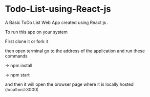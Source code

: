 # Todo-List-using-React-js

A Basic ToDo List Web App created using  React js .

To run this app on your system 

First clone it or fork it 

then open terminal go to the address of the application and run these commands

-> npm install

-> npm start

and then it will open the browser  page where it is locally hosted (localhost:3000)
